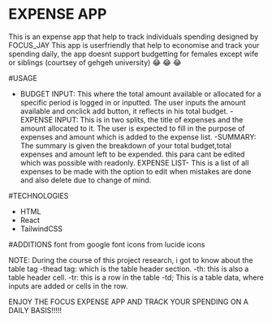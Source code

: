 # EXPENSE APP
This is an expense app that help to track individuals spending 
designed by FOCUS_JAY
This app is userfriendly that help to economise and track your spending daily, the app doesnt support budgetting for females except wife or siblings (courtsey of gehgeh university) 😂 😂 😂 

#USAGE
- BUDGET INPUT: This where the total amount available or allocated for a specific period is logged in or inputted. The user inputs the amount available and onclick add button, it reflects in his total budget.
-EXPENSE INPUT: This is in two splits, the title of expenses and the amount allocated to it. The user is expected to fill in the purpose of expenses and amount which is added to the expense list.
-SUMMARY: The summary is given the breakdown of your total budget,total expenses and amount left to be expended. this para cant be edited which was possible with  readonly.
EXPENSE LIST- This is a list of all expenses to be made with the option to edit when mistakes are done and also delete due to change of mind.

#TECHNOLOGIES
- HTML
- React
- TailwindCSS
  
#ADDITIONS
font from google font
icons from lucide icons

NOTE: During the course of this project research, i got to know about the 
table tag
-thead tag: which is the table header section.
-th: this is also a table header cell.
-tr: this is a row in the table
-td; This is a table data, where inputs are added or cells in the row.


ENJOY THE FOCUS EXPENSE APP AND TRACK YOUR SPENDING ON A DAILY BASIS!!!!!
